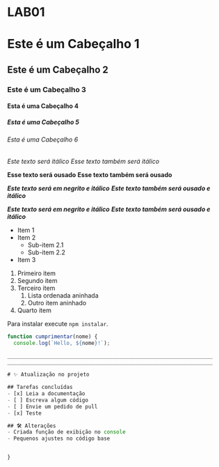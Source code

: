 LAB01
=====

# Este é um Cabeçalho 1

## Este é um Cabeçalho 2

### Este é um Cabeçalho 3

#### Esta é uma Cabeçalho 4

##### Esta é uma Cabeçalho 5

###### Esta é uma Cabeçalho 6

*Este texto será itálico* _Esse texto também será itálico_

**Esse texto será ousado** __Esse texto também será ousado__

***Este texto será em negrito e itálico*** ___Este texto também será ousado e itálico___

***Este texto será em negrito e itálico*** ___Este texto também será ousado e itálico___

- Item 1
- Item 2
  - Sub-item 2.1
  - Sub-item 2.2
- Item 3

1. Primeiro item
2. Segundo item
3. Terceiro item
   1. Lista ordenada aninhada
   2. Outro item aninhado
4. Quarto item

Para instalar execute `npm instalar`.

```javascript
function cumprimentar(nome) {
  console.log(`Hello, ${nome}!`);

__________________________________________________________________
__________________________________________________________________

# ✨ Atualização no projeto

## Tarefas concluídas
- [x] Leia a documentação  
- [ ] Escreva algum código  
- [ ] Envie um pedido de pull  
- [x] Teste  

## 🛠️ Alterações
- Criada função de exibição no console
- Pequenos ajustes no código base


}

